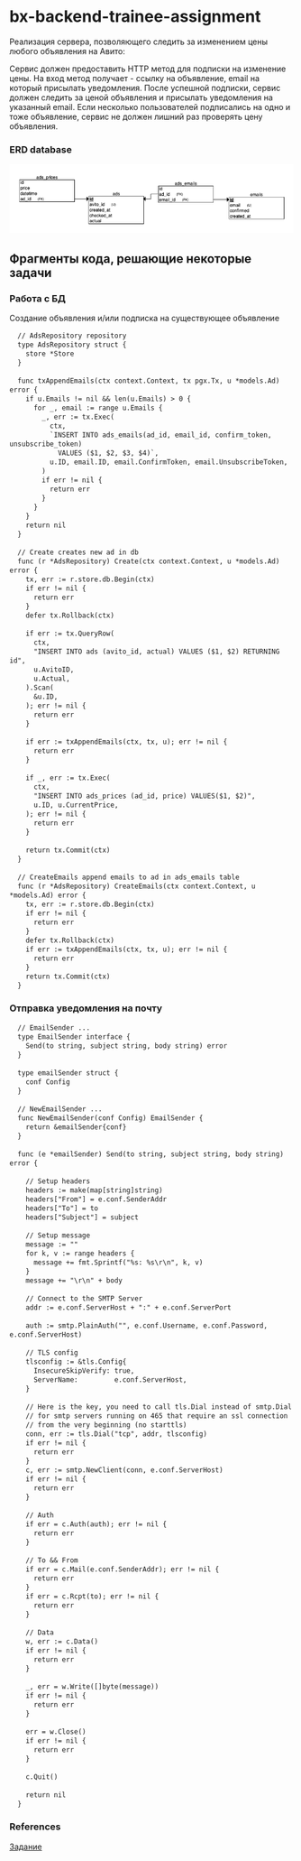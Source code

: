 # bx-backend-trainee-assignment

Реализация сервера, позволяющего следить за изменением цены любого объявления на Авито:

Сервис должен предоставить HTTP метод для подписки на изменение цены. На вход метод получает - ссылку на объявление, email на который присылать уведомления.
После успешной подписки, сервис должен следить за ценой объявления и присылать уведомления на указанный email.
Если несколько пользователей подписались на одно и тоже объявление, сервис не должен лишний раз проверять цену объявления.

### ERD database
![ERDdatabase](https://github.com/demsasha4yt/bx-backend-trainee-assignment/blob/master/assets/erd_db.png)

## Фрагменты кода, решающие некоторые задачи

### Работа с БД

Создание объявления и/или подписка на существующее объявление

```golang
  // AdsRepository repository
  type AdsRepository struct {
    store *Store
  }

  func txAppendEmails(ctx context.Context, tx pgx.Tx, u *models.Ad) error {
    if u.Emails != nil && len(u.Emails) > 0 {
      for _, email := range u.Emails {
        _, err := tx.Exec(
          ctx,
          `INSERT INTO ads_emails(ad_id, email_id, confirm_token, unsubscribe_token) 
            VALUES ($1, $2, $3, $4)`,
          u.ID, email.ID, email.ConfirmToken, email.UnsubscribeToken,
        )
        if err != nil {
          return err
        }
      }
    }
    return nil
  }

  // Create creates new ad in db
  func (r *AdsRepository) Create(ctx context.Context, u *models.Ad) error {
    tx, err := r.store.db.Begin(ctx)
    if err != nil {
      return err
    }
    defer tx.Rollback(ctx)

    if err := tx.QueryRow(
      ctx,
      "INSERT INTO ads (avito_id, actual) VALUES ($1, $2) RETURNING id",
      u.AvitoID,
      u.Actual,
    ).Scan(
      &u.ID,
    ); err != nil {
      return err
    }

    if err := txAppendEmails(ctx, tx, u); err != nil {
      return err
    }

    if _, err := tx.Exec(
      ctx,
      "INSERT INTO ads_prices (ad_id, price) VALUES($1, $2)",
      u.ID, u.CurrentPrice,
    ); err != nil {
      return err
    }

    return tx.Commit(ctx)
  }

  // CreateEmails append emails to ad in ads_emails table
  func (r *AdsRepository) CreateEmails(ctx context.Context, u *models.Ad) error {
    tx, err := r.store.db.Begin(ctx)
    if err != nil {
      return err
    }
    defer tx.Rollback(ctx)
    if err := txAppendEmails(ctx, tx, u); err != nil {
      return err
    }
    return tx.Commit(ctx)
  }

```

### Отправка уведомления на почту

```golang
  // EmailSender ...
  type EmailSender interface {
    Send(to string, subject string, body string) error
  }

  type emailSender struct {
    conf Config
  }

  // NewEmailSender ...
  func NewEmailSender(conf Config) EmailSender {
    return &emailSender{conf}
  }

  func (e *emailSender) Send(to string, subject string, body string) error {

    // Setup headers
    headers := make(map[string]string)
    headers["From"] = e.conf.SenderAddr
    headers["To"] = to
    headers["Subject"] = subject

    // Setup message
    message := ""
    for k, v := range headers {
      message += fmt.Sprintf("%s: %s\r\n", k, v)
    }
    message += "\r\n" + body

    // Connect to the SMTP Server
    addr := e.conf.ServerHost + ":" + e.conf.ServerPort

    auth := smtp.PlainAuth("", e.conf.Username, e.conf.Password, e.conf.ServerHost)

    // TLS config
    tlsconfig := &tls.Config{
      InsecureSkipVerify: true,
      ServerName:         e.conf.ServerHost,
    }

    // Here is the key, you need to call tls.Dial instead of smtp.Dial
    // for smtp servers running on 465 that require an ssl connection
    // from the very beginning (no starttls)
    conn, err := tls.Dial("tcp", addr, tlsconfig)
    if err != nil {
      return err
    }
    c, err := smtp.NewClient(conn, e.conf.ServerHost)
    if err != nil {
      return err
    }

    // Auth
    if err = c.Auth(auth); err != nil {
      return err
    }

    // To && From
    if err = c.Mail(e.conf.SenderAddr); err != nil {
      return err
    }
    if err = c.Rcpt(to); err != nil {
      return err
    }

    // Data
    w, err := c.Data()
    if err != nil {
      return err
    }

    _, err = w.Write([]byte(message))
    if err != nil {
      return err
    }

    err = w.Close()
    if err != nil {
      return err
    }

    c.Quit()

    return nil
  }

```

### References

[Задание](https://github.com/avito-tech/bx-backend-trainee-assignment)
